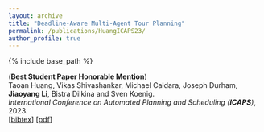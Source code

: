 ```yaml
---
layout: archive
title: "Deadline-Aware Multi-Agent Tour Planning"
permalink: /publications/HuangICAPS23/
author_profile: true
---
```


{% include base_path %}

(**Best Student Paper Honorable Mention**)     
Taoan Huang, Vikas Shivashankar, Michael Caldara, Joseph Durham, **Jiaoyang Li**, Bistra Dilkina and Sven Koenig.    
<i>International Conference on Automated Planning and Scheduling (**ICAPS**)</i>, 2023.  
[<a href="javascript:void(0)" onclick="(function(target, id) { if ($('#' + id).css('display') == 'block') { $('#' + id).hide('fast'); $(target).text('bibtex') } else { $('#' + id).show('fast'); $(target).text('bibtex▲') } })(this, 'bibtex-HuangICAPS23');">bibtex</a>]
[[pdf](https://jiaoyang-li.github.io/files/HuangICAPS23.pdf)]
<div id="bibtex-HuangICAPS23" style="display:none">
<pre>@inproceedings{HuangICAPS23,
  author    = {Taoan Huang and Vikas Shivashankar and Michael Caldara and Joseph Durham and Jiaoyang Li and Bistra Dilkina and Sven Koenig},
  title     = {Deadline-Aware Multi-Agent Tour Planning},
  booktitle = {IJCAI Workshop on Heuristic Search in Industry (HSI)},
  year      = {2022}
}
</pre></div>